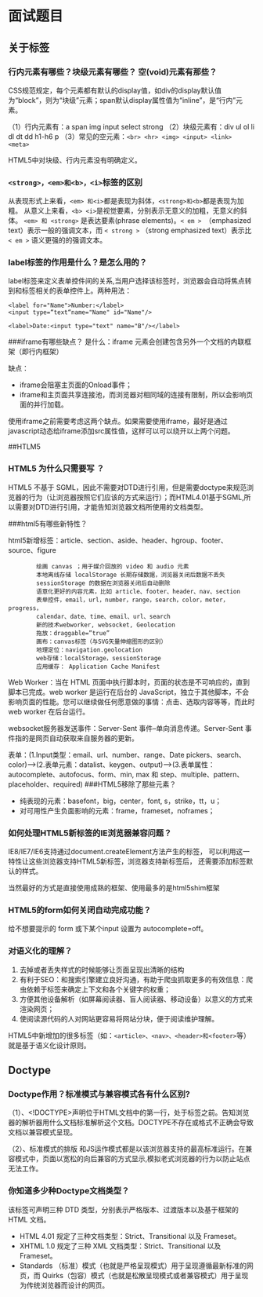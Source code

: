 # 面试题目

## 关于标签
### 行内元素有哪些？块级元素有哪些？ 空(void)元素有那些？

CSS规范规定，每个元素都有默认的display值，如div的display默认值为“block”，则为“块级”元素；span默认display属性值为“inline”，是“行内”元素。

（1）行内元素有：a span img input select strong
（2）块级元素有：div ul ol li dl dt dd h1-h6 p
（3）常见的空元素：```<br> <hr> <img> <input> <link> <meta>```

HTML5中对块级、行内元素没有明确定义。

###	```<strong>，<em>和<b>，<i>```标签的区别
从表现形式上来看，```<em> 和<i>```都是表现为斜体，```<strong>和<b>```都是表现为加粗。
从意义上来看，```<b> <i>```是视觉要素，分别表示无意义的加粗，无意义的斜体。 ```<em> 和 <strong>``` 是表达要素(phrase elements)。```< em > ```（emphasized text）表示一般的强调文本，而 ```< strong >``` （strong emphasized text）表示比``` < em >``` 语义更强的的强调文本。

###	label标签的作用是什么？是怎么用的？
label标签来定义表单控件间的关系,当用户选择该标签时，浏览器会自动将焦点转到和标签相关的表单控件上。两种用法：
  
    <label for="Name">Number:</label>
    <input type=“text“name="Name" id="Name"/>
    
    <label>Date:<input type="text" name="B"/></label>
    
###iframe有哪些缺点？
是什么：iframe 元素会创建包含另外一个文档的内联框架（即行内框架）

缺点：
- iframe会阻塞主页面的Onload事件；
- iframe和主页面共享连接池，而浏览器对相同域的连接有限制，所以会影响页面的并行加载。

使用iframe之前需要考虑这两个缺点。如果需要使用iframe，最好是通过javascript动态给iframe添加src属性值，这样可以可以绕开以上两个问题。

##HTLM5
###	HTML5 为什么只需要写 <!DOCTYPE HTML>？
HTML5 不基于 SGML，因此不需要对DTD进行引用，但是需要doctype来规范浏览器的行为（让浏览器按照它们应该的方式来运行）；而HTML4.01基于SGML,所以需要对DTD进行引用，才能告知浏览器文档所使用的文档类型。

###html5有哪些新特性？

html5新增标签：article、section、aside、header、hgroup、footer、source、figure

			绘画 canvas ；用于媒介回放的 video 和 audio 元素
			本地离线存储 localStorage 长期存储数据，浏览器关闭后数据不丢失
			sessionStorage 的数据在浏览器关闭后自动删除
			语意化更好的内容元素，比如 article、footer、header、nav、section
			表单控件，email，url，number，range，search，color，meter，progress，
			calendar、date、time、email、url、search
			新的技术webworker, websocket, Geolocation
			拖放：draggable=”true”
			画布：canvas标签（与SVG矢量伸缩图形的区别）		
			地理定位：navigation.geolocation
			web存储：localStorage，sessionStorage
			应用缓存： Application Cache Manifest

Web Worker：当在 HTML 页面中执行脚本时，页面的状态是不可响应的，直到脚本已完成。web worker 是运行在后台的 JavaScript，独立于其他脚本，不会影响页面的性能。您可以继续做任何愿意做的事情：点击、选取内容等等，而此时 web worker 在后台运行。
			
websocket服务器发送事件：Server-Sent 事件–单向消息传递。Server-Sent 事件指的是网页自动获取来自服务器的更新。
			
表单：(1.Input类型：email、url、number、range、Date pickers、search、color)—>(2.表单元素：datalist、keygen、output)—>(3.表单属性：autocomplete、autofocus、form、min, max 和 step、multiple、pattern、placeholder、required)
###HTML5移除了那些元素？

- 纯表现的元素：basefont，big，center，font, s，strike，tt，u；
- 对可用性产生负面影响的元素：frame，frameset，noframes；

### 如何处理HTML5新标签的IE浏览器兼容问题？

IE8/IE7/IE6支持通过document.createElement方法产生的标签，
可以利用这一特性让这些浏览器支持HTML5新标签，浏览器支持新标签后，
还需要添加标签默认的样式。

当然最好的方式是直接使用成熟的框架、使用最多的是html5shim框架
<!--[if lt IE 9]>
<script> src="http://html5shim.googlecode.com/
svn/trunk/html5.js"</script>
<![endif]-->


###	HTML5的form如何关闭自动完成功能？
给不想要提示的 form 或下某个input 设置为 autocomplete=off。

###	对语义化的理解？
1. 去掉或者丢失样式的时候能够让页面呈现出清晰的结构
2. 有利于SEO：和搜索引擎建立良好沟通，有助于爬虫抓取更多的有效信息：爬虫依赖于标签来确定上下文和各个关键字的权重；
3. 方便其他设备解析（如屏幕阅读器、盲人阅读器、移动设备）以意义的方式来渲染网页；
4. 使阅读源代码的人对网站更容易将网站分块，便于阅读维护理解。

HTML5中新增加的很多标签（如：```<article>、<nav>、<header>和<footer>```等）就是基于语义化设计原则。

## Doctype
### Doctype作用？标准模式与兼容模式各有什么区别?
（1）、<!DOCTYPE>声明位于HTML文档中的第一行，处于标签之前。告知浏览器的解析器用什么文档标准解析这个文档。DOCTYPE不存在或格式不正确会导致文档以兼容模式呈现。

（2）、标准模式的排版 和JS运作模式都是以该浏览器支持的最高标准运行。在兼容模式中，页面以宽松的向后兼容的方式显示,模拟老式浏览器的行为以防止站点无法工作。

###	你知道多少种Doctype文档类型？
该标签可声明三种 DTD 类型，分别表示严格版本、过渡版本以及基于框架的 HTML 文档。
- HTML 4.01 规定了三种文档类型：Strict、Transitional 以及 Frameset。
- XHTML 1.0 规定了三种 XML 文档类型：Strict、Transitional 以及 Frameset。
- Standards （标准）模式（也就是严格呈现模式）用于呈现遵循最新标准的网页，而 Quirks（包容）模式（也就是松散呈现模式或者兼容模式）用于呈现为传统浏览器而设计的网页。


